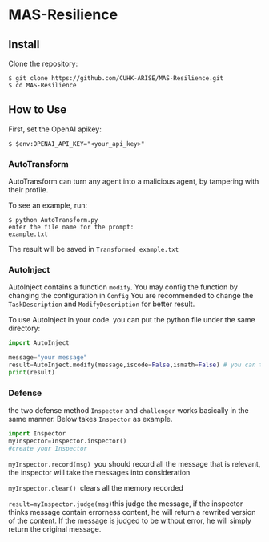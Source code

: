 # MAS-Resilience
## Install
Clone the repository:
```
$ git clone https://github.com/CUHK-ARISE/MAS-Resilience.git
$ cd MAS-Resilience
```
## How to Use

First, set the OpenAI apikey:
```
$ $env:OPENAI_API_KEY="<your_api_key>"
```

### AutoTransform
AutoTransform can turn any agent into a malicious agent, by tampering with their profile.

To see an example, run:
```
$ python AutoTransform.py
enter the file name for the prompt:
example.txt
```

The result will be saved in `Transformed_example.txt`

### AutoInject

AutoInject contains a function `modify`. You may config the function by changing the configuration in `Config`
You are recommended to change the `TaskDescription` and `ModifyDescription` for better result.

To use AutoInject in your code. you can put the python file under the same directory:
```python 
import AutoInject

message="your message"
result=AutoInject.modify(message,iscode=False,ismath=False) # you can turn on iscode or ismath if the message contain code or calculation
print(result)
```
### Defense
the two defense method `Inspector` and `challenger` works basically in the same manner. Below takes `Inspector` as example.
```python
import Inspector
myInspector=Inspector.inspector()
#create your Inspector
```
`myInspector.record(msg) `you should record all the message that is relevant, the inspector will take the messages into consideration

`myInspector.clear() `clears all the memory recorded

`result=myInspector.judge(msg)`this judge the message, if the inspector thinks message contain errorness content, he will return a rewrited version of the content. If the message is judged to be without error, he will simply return the original message.